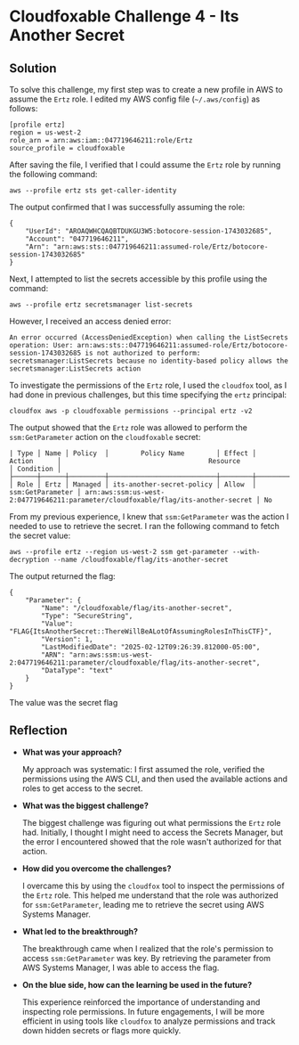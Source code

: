 # Cloudfoxable Challenge 4 - Its Another Secret

## Solution

To solve this challenge, my first step was to create a new profile in AWS to assume the `Ertz` role. I edited my AWS config file (`~/.aws/config`) as follows:

```
[profile ertz]
region = us-west-2
role_arn = arn:aws:iam::047719646211:role/Ertz
source_profile = cloudfoxable
```

After saving the file, I verified that I could assume the `Ertz` role by running the following command:

```
aws --profile ertz sts get-caller-identity
```

The output confirmed that I was successfully assuming the role:

```
{
    "UserId": "AROAQWHCQAQBTDUKGU3W5:botocore-session-1743032685",
    "Account": "047719646211",
    "Arn": "arn:aws:sts::047719646211:assumed-role/Ertz/botocore-session-1743032685"
}
```

Next, I attempted to list the secrets accessible by this profile using the command:

```
aws --profile ertz secretsmanager list-secrets
```

However, I received an access denied error:

```
An error occurred (AccessDeniedException) when calling the ListSecrets operation: User: arn:aws:sts::047719646211:assumed-role/Ertz/botocore-session-1743032685 is not authorized to perform: secretsmanager:ListSecrets because no identity-based policy allows the secretsmanager:ListSecrets action
```

To investigate the permissions of the `Ertz` role, I used the `cloudfox` tool, as I had done in previous challenges, but this time specifying the `ertz` principal:

```
cloudfox aws -p cloudfoxable permissions --principal ertz -v2
```

The output showed that the `Ertz` role was allowed to perform the `ssm:GetParameter` action on the `cloudfoxable` secret:

```
| Type │ Name │ Policy  │        Policy Name        │ Effect │      Action      │                                     Resource                                      │ Condition │
├──────┼──────┼─────────┼───────────────────────────┼────────┼──────────────────┼───────────────────────────────────────────────────────────────────────────────────┼───────────┤
│ Role │ Ertz │ Managed │ its-another-secret-policy │ Allow  │ ssm:GetParameter │ arn:aws:ssm:us-west-2:047719646211:parameter/cloudfoxable/flag/its-another-secret │ No 
```

From my previous experience, I knew that `ssm:GetParameter` was the action I needed to use to retrieve the secret. I ran the following command to fetch the secret value:

```
aws --profile ertz --region us-west-2 ssm get-parameter --with-decryption --name /cloudfoxable/flag/its-another-secret
```

The output returned the flag:

```
{
    "Parameter": {
        "Name": "/cloudfoxable/flag/its-another-secret",
        "Type": "SecureString",
        "Value": "FLAG{ItsAnotherSecret::ThereWillBeALotOfAssumingRolesInThisCTF}",
        "Version": 1,
        "LastModifiedDate": "2025-02-12T09:26:39.812000-05:00",
        "ARN": "arn:aws:ssm:us-west-2:047719646211:parameter/cloudfoxable/flag/its-another-secret",
        "DataType": "text"
    }
}
```
The value was the secret flag

## Reflection

* **What was your approach?**

  My approach was systematic: I first assumed the role, verified the permissions using the AWS CLI, and then used the available actions and roles to get access to the secret.

* **What was the biggest challenge?**

  The biggest challenge was figuring out what permissions the `Ertz` role had. Initially, I thought I might need to access the Secrets Manager, but the error I encountered showed that the role wasn't authorized for that action.

* **How did you overcome the challenges?**

  I overcame this by using the `cloudfox` tool to inspect the permissions of the `Ertz` role. This helped me understand that the role was authorized for `ssm:GetParameter`, leading me to retrieve the secret using AWS Systems Manager.

* **What led to the breakthrough?**

  The breakthrough came when I realized that the role's permission to access `ssm:GetParameter` was key. By retrieving the parameter from AWS Systems Manager, I was able to access the flag.

* **On the blue side, how can the learning be used in the future?**

  This experience reinforced the importance of understanding and inspecting role permissions. In future engagements, I will be more efficient in using tools like `cloudfox` to analyze permissions and track down hidden secrets or flags more quickly.